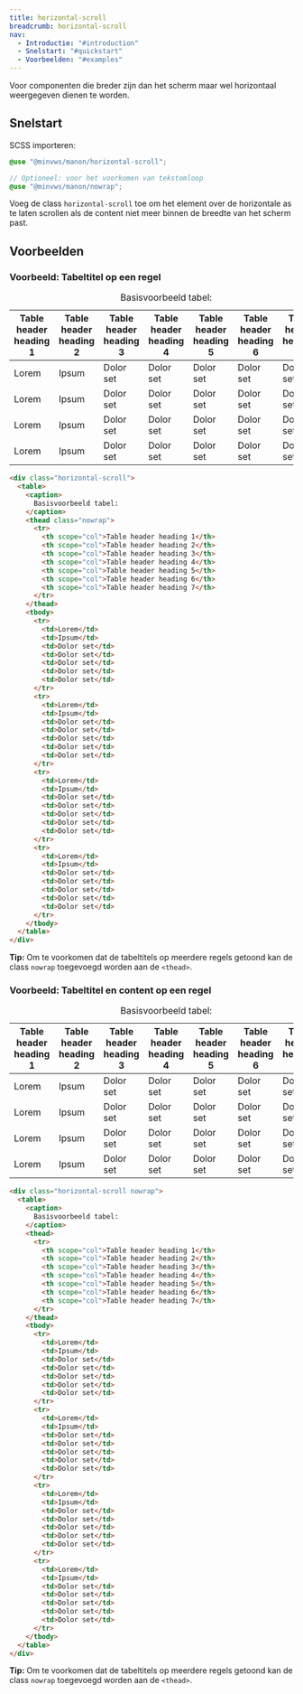 ```yaml
---
title: horizontal-scroll
breadcrumb: horizontal-scroll
nav:
  - Introductie: "#introduction"
  - Snelstart: "#quickstart"
  - Voorbeelden: "#examples"
---
```


Voor componenten die breder zijn dan het scherm maar wel horizontaal weergegeven
dienen te worden.

<h2 id="quick-start">Snelstart</h2>

SCSS importeren:

```scss
@use "@minvws/manon/horizontal-scroll";

// Optioneel: voor het voorkomen van tekstomloop
@use "@minvws/manon/nowrap";
```

Voeg de class `horizontal-scroll` toe om het element over de horizontale as te
laten scrollen als de content niet meer binnen de breedte van het scherm past.

<h2 id="examples">Voorbeelden</h2>

### Voorbeeld: Tabeltitel op een regel

<div class="horizontal-scroll">
  <table>
    <caption> Basisvoorbeeld tabel: </caption>
    <thead class="nowrap">
      <tr>
        <th scope="col">Table header heading 1</th>
        <th scope="col">Table header heading 2</th>
        <th scope="col">Table header heading 3</th>
        <th scope="col">Table header heading 4</th>
        <th scope="col">Table header heading 5</th>
        <th scope="col">Table header heading 6</th>
        <th scope="col">Table header heading 7</th>
      </tr>
    </thead>
    <tbody>
      <tr>
        <td>Lorem</td>
        <td>Ipsum</td>
        <td>Dolor set</td>
        <td>Dolor set</td>
        <td>Dolor set</td>
        <td>Dolor set</td>
        <td>Dolor set</td>
      </tr>
      <tr>
        <td>Lorem</td>
        <td>Ipsum</td>
        <td>Dolor set</td>
        <td>Dolor set</td>
        <td>Dolor set</td>
        <td>Dolor set</td>
        <td>Dolor set</td>
      </tr>
      <tr>
        <td>Lorem</td>
        <td>Ipsum</td>
        <td>Dolor set</td>
        <td>Dolor set</td>
        <td>Dolor set</td>
        <td>Dolor set</td>
        <td>Dolor set</td>
      </tr>
      <tr>
        <td>Lorem</td>
        <td>Ipsum</td>
        <td>Dolor set</td>
        <td>Dolor set</td>
        <td>Dolor set</td>
        <td>Dolor set</td>
        <td>Dolor set</td>
      </tr>
    </tbody>
  </table>
</div>

```html
<div class="horizontal-scroll">
  <table>
    <caption>
      Basisvoorbeeld tabel:
    </caption>
    <thead class="nowrap">
      <tr>
        <th scope="col">Table header heading 1</th>
        <th scope="col">Table header heading 2</th>
        <th scope="col">Table header heading 3</th>
        <th scope="col">Table header heading 4</th>
        <th scope="col">Table header heading 5</th>
        <th scope="col">Table header heading 6</th>
        <th scope="col">Table header heading 7</th>
      </tr>
    </thead>
    <tbody>
      <tr>
        <td>Lorem</td>
        <td>Ipsum</td>
        <td>Dolor set</td>
        <td>Dolor set</td>
        <td>Dolor set</td>
        <td>Dolor set</td>
        <td>Dolor set</td>
      </tr>
      <tr>
        <td>Lorem</td>
        <td>Ipsum</td>
        <td>Dolor set</td>
        <td>Dolor set</td>
        <td>Dolor set</td>
        <td>Dolor set</td>
        <td>Dolor set</td>
      </tr>
      <tr>
        <td>Lorem</td>
        <td>Ipsum</td>
        <td>Dolor set</td>
        <td>Dolor set</td>
        <td>Dolor set</td>
        <td>Dolor set</td>
        <td>Dolor set</td>
      </tr>
      <tr>
        <td>Lorem</td>
        <td>Ipsum</td>
        <td>Dolor set</td>
        <td>Dolor set</td>
        <td>Dolor set</td>
        <td>Dolor set</td>
        <td>Dolor set</td>
      </tr>
    </tbody>
  </table>
</div>
```

<p class="explanation">
  <strong>Tip:</strong> Om te voorkomen dat de tabeltitels op meerdere regels getoond
  kan de class <code>nowrap</code> toegevoegd worden aan de <code>&lt;thead&gt;</code>.
</p>

### Voorbeeld: Tabeltitel en content op een regel

<div class="horizontal-scroll nowrap">
  <table>
    <caption> Basisvoorbeeld tabel: </caption>
    <thead>
      <tr>
        <th scope="col">Table header heading 1</th>
        <th scope="col">Table header heading 2</th>
        <th scope="col">Table header heading 3</th>
        <th scope="col">Table header heading 4</th>
        <th scope="col">Table header heading 5</th>
        <th scope="col">Table header heading 6</th>
        <th scope="col">Table header heading 7</th>
      </tr>
    </thead>
    <tbody>
      <tr>
        <td>Lorem</td>
        <td>Ipsum</td>
        <td>Dolor set</td>
        <td>Dolor set</td>
        <td>Dolor set</td>
        <td>Dolor set</td>
        <td>Dolor set</td>
      </tr>
      <tr>
        <td>Lorem</td>
        <td>Ipsum</td>
        <td>Dolor set</td>
        <td>Dolor set</td>
        <td>Dolor set</td>
        <td>Dolor set</td>
        <td>Dolor set</td>
      </tr>
      <tr>
        <td>Lorem</td>
        <td>Ipsum</td>
        <td>Dolor set</td>
        <td>Dolor set</td>
        <td>Dolor set</td>
        <td>Dolor set</td>
        <td>Dolor set</td>
      </tr>
      <tr>
        <td>Lorem</td>
        <td>Ipsum</td>
        <td>Dolor set</td>
        <td>Dolor set</td>
        <td>Dolor set</td>
        <td>Dolor set</td>
        <td>Dolor set</td>
      </tr>
    </tbody>
  </table>
</div>

```html
<div class="horizontal-scroll nowrap">
  <table>
    <caption>
      Basisvoorbeeld tabel:
    </caption>
    <thead>
      <tr>
        <th scope="col">Table header heading 1</th>
        <th scope="col">Table header heading 2</th>
        <th scope="col">Table header heading 3</th>
        <th scope="col">Table header heading 4</th>
        <th scope="col">Table header heading 5</th>
        <th scope="col">Table header heading 6</th>
        <th scope="col">Table header heading 7</th>
      </tr>
    </thead>
    <tbody>
      <tr>
        <td>Lorem</td>
        <td>Ipsum</td>
        <td>Dolor set</td>
        <td>Dolor set</td>
        <td>Dolor set</td>
        <td>Dolor set</td>
        <td>Dolor set</td>
      </tr>
      <tr>
        <td>Lorem</td>
        <td>Ipsum</td>
        <td>Dolor set</td>
        <td>Dolor set</td>
        <td>Dolor set</td>
        <td>Dolor set</td>
        <td>Dolor set</td>
      </tr>
      <tr>
        <td>Lorem</td>
        <td>Ipsum</td>
        <td>Dolor set</td>
        <td>Dolor set</td>
        <td>Dolor set</td>
        <td>Dolor set</td>
        <td>Dolor set</td>
      </tr>
      <tr>
        <td>Lorem</td>
        <td>Ipsum</td>
        <td>Dolor set</td>
        <td>Dolor set</td>
        <td>Dolor set</td>
        <td>Dolor set</td>
        <td>Dolor set</td>
      </tr>
    </tbody>
  </table>
</div>
```

<p class="explanation">
  <strong>Tip:</strong> Om te voorkomen dat de tabeltitels op meerdere regels getoond
  kan de class <code>nowrap</code> toegevoegd worden aan de <code>&lt;thead&gt;</code>.
</p>
